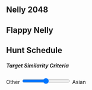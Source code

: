 <script type="text/javascript" src="processing.js"></script>

## Nelly 2048
<canvas data-processing-sources="nelly2048/nelly2048.pde"></canvas>

## Flappy Nelly
<canvas data-processing-sources="flappyNelly/flappyNelly.pde"></canvas>

## Hunt Schedule
<span/>
<div>
	<h5>Target Similarity Criteria</h5>
		<label for="raceSlider_name">Other</label>
		<input type="range" id="raceSlider_id" name="raceSlider_name" value="50" min="0" max="100"/>
		<label for="raceSlider_name">Asian</label>
	<h5 id="oii_p" hidden="true">Why Bother</h5>
	<h5 id="huntDate_p" hidden="true">Target Date of Birth</h5>
		<input type="date" id="huntDate_id" name="huntDate_name" hidden="true"/>
		<label for="huntDate_name" id="huntAdvice_id"></label>
</div>
<script type="text/javascript"> 
var rightNow = new Date();
var nBday = new Date(1994,01,01);
var datePicker = document.getElementById("huntDate_id");
var dateP = document.getElementById("huntDate_p");
var oiiP = document.getElementById("oii_p");
datePicker.setAttribute("max", rightNow.toISOString().substr(0,10));
var huntAdvice = document.getElementById("huntAdvice_id");

var raceSlider = document.getElementById("raceSlider_id");
raceSlider.onchange = function() {
	if (raceSlider.value === "100"){ 
		datePicker.hidden = false; 
		dateP.hidden = false;
		oiiP.hidden = true; }
	else { 
		datePicker.hidden = true; 
		dateP.hidden = true; 
		oiiP.hidden = false;
		huntAdvice.textContent = "";
		datePicker.value = ""; }
};

datePicker.onchange = function() {
	if (datePicker.value === "") { 
		huntAdvice.textContent = ""; }
	else {
		var seven_years = 1000*60*60*24*365.25*7;
		var minDate = (rightNow.getTime() + nBday.getTime())/2 - seven_years;
		if (datePicker.valueAsNumber <= minDate) {
			huntAdvice.textContent = "Hunt On Hunter.";
		}
		else {
			var huntDateMillis = 2 * (datePicker.valueAsNumber + seven_years) - nBday.getTime();
			huntAdvice.textContent = "Yikes, not now. Commence hunt on: " + new Date(huntDateMillis).toDateString() + ".";
		}	
	}
};
</script>